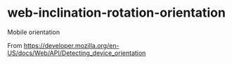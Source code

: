 # web-inclination-rotation-orientation
Mobile orientation

From https://developer.mozilla.org/en-US/docs/Web/API/Detecting_device_orientation

